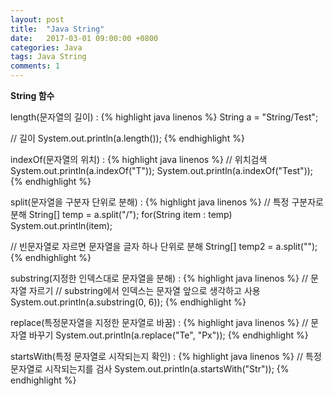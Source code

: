 ```yaml
---
layout: post
title:  "Java String"
date:   2017-03-01 09:00:00 +0800
categories: Java
tags: Java String
comments: 1
---
```

**String 함수**  

length(문자열의 길이) :
{% highlight java linenos %}
String a = "String/Test";

// 길이
System.out.println(a.length());
{% endhighlight %}


indexOf(문자열의 위치) :
{% highlight java linenos %}
// 위치검색
System.out.println(a.indexOf("T"));
System.out.println(a.indexOf("Test"));
{% endhighlight %}


split(문자열을 구분자 단위로 분해) :
{% highlight java linenos %}
// 특정 구분자로 분해
String[] temp = a.split("/");
for(String item : temp) System.out.println(item);

// 빈문자열로 자르면 문자열을 글자 하나 단위로 분해
String[] temp2 = a.split("");
{% endhighlight %}


substring(지정한 인덱스대로 문자열을 분해) :
{% highlight java linenos %}
// 문자열 자르기
// substring에서 인덱스는 문자열 앞으로 생각하고 사용
System.out.println(a.substring(0, 6));
{% endhighlight %}


replace(특정문자열을 지정한 문자열로 바꿈) :
{% highlight java linenos %}
// 문자열 바꾸기
System.out.println(a.replace("Te", "Px"));
{% endhighlight %}


startsWith(특정 문자열로 시작되는지 확인) :
{% highlight java linenos %}
// 특정 문자열로 시작되는지를 검사
System.out.println(a.startsWith("Str"));
{% endhighlight %}